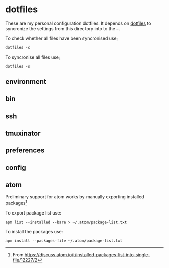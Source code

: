 # dotfiles

These are my personal configuration dotfiles. It depends on [dotfiles](https://github.com/jbernard/dotfiles) to syncronize the settings from this directory into to the `~`.

To check whether all files have been syncronised use;

```
dotfiles -c
```

To syncronise all files use;

```
dotfiles -s
```

## environment

## bin

## ssh

## tmuxinator

## preferences

## config

## atom

Preliminary support for atom works by manually exporting installed packages[^atom_p_strat]

To export package list use:

```
apm list --installed --bare > ~/.atom/package-list.txt
```

To install the packages use:

```    
apm install --packages-file ~/.atom/package-list.txt
```

[^atom_p_strat]: From https://discuss.atom.io/t/installed-packages-list-into-single-file/12227/2